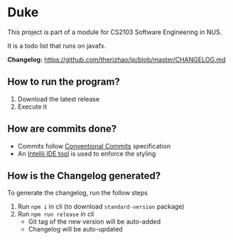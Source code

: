 # Duke

This project is part of a module for CS2103 Software Engineering in NUS.

It is a todo list that runs on javafx.

**Changelog:**  https://github.com/therizhao/ip/blob/master/CHANGELOG.md

## How to run the program?

1. Download the latest release
2. Execute it

## How are commits done?

- Commits follow [Conventional Commits](https://www.conventionalcommits.org/en/v1.0.0/) specification
- An [Intellij IDE tool](https://plugins.jetbrains.com/plugin/9861-git-commit-template) is used to enforce the styling 

## How is the Changelog generated?

To generate the changelog, run the follow steps

1. Run `npm i` in cli (to download `standard-version` package)
2. Run `npm run release` in cli
    - Git tag of the new version will be auto-added
    - Changelog will be auto-updated
